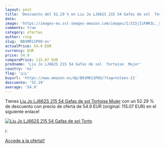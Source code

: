 ```yaml
---
layout: post
title: 'Descuento del 52.29 % en Liu Jo LJ662S 215 54 Gafas de sol  Torto'
date: 
image: 'https://images-eu.ssl-images-amazon.com/images/I/315jIiFWR3L._SL200_.jpg'
comments: true
category: ofertas
author: ring
slug: 'B01M011P6O-es'
actualPrice: 54.9 EUR
currency: EUR
price: 54.9
comparePrice: 115.07 EUR
prodname: 'Liu Jo LJ662S 215 54 Gafas de sol  Tortoise  Mujer'
country: 'es'
flag: '🇪🇸'
buyurl: 'https://www.amazon.es/dp/B01M011P6O/?tag=tolees-21'
descuento: '52.29'
average: '54.9'
---
```


Tienes [Liu Jo LJ662S 215 54 Gafas de sol  Tortoise  Mujer](https://www.amazon.es/dp/B01M011P6O/?tag=tolees-21) con un 52.29 % de descuento con precio de oferta de 54.9 EUR (original: 115.07 EUR) en el siguiente enlace!

[![Liu Jo LJ662S 215 54 Gafas de sol  Torto](https://images-eu.ssl-images-amazon.com/images/I/315jIiFWR3L._SL200_.jpg)](https://www.amazon.es/dp/B01M011P6O/?tag=tolees-21)

ℹ️:


[Accede a la oferta!!](https://www.amazon.es/dp/B01M011P6O/?tag=tolees-21)
